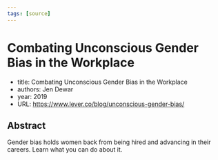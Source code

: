 ```yaml
---
tags: [source]
---
```


# Combating Unconscious Gender Bias in the Workplace
- title: Combating Unconscious Gender Bias in the Workplace
- authors: Jen Dewar
- year: 2019
- URL: https://www.lever.co/blog/unconscious-gender-bias/

## Abstract
Gender bias holds women back from being hired and advancing in their careers. Learn what you can do about it.
